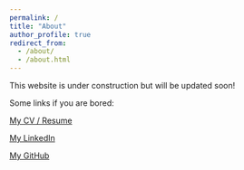 ```yaml
---
permalink: /
title: "About"
author_profile: true
redirect_from: 
  - /about/
  - /about.html
---
```


This website is under construction but will be updated soon!

Some links if you are bored:

[My CV / Resume](https://gcpins.github.io/cv)

[My LinkedIn](https://gcpins.dev)

[My GitHub](https://gh.gcpins.dev)
